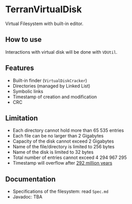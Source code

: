 # TerranVirtualDisk

Virtual Filesystem with built-in editor.

## How to use

Interactions with virtual disk will be done with ```VDUtil```.

## Features

- Built-in finder (```VirtualDiskCracker```)
- Directories (managed by Linked List)
- Symbolic links
- Timestamp of creation and modification
- CRC

## Limitation

- Each directory cannot hold more than 65 535 entries
- Each file can be no larger than 2 Gigabytes
- Capacity of the disk cannot exceed 2 Gigabytes
- Name of the file/directory is limited to 256 bytes
- Name of the disk is limited to 32 bytes
- Total number of entries cannot exceed 4 294 967 295
- Timestamp will overflow after [292 million years](https://www.wolframalpha.com/input/?i=(2%5E63+%2F+1000)+seconds+from+unix+epoch)

## Documentation

- Specifications of the filesystem: read ```Spec.md```
- Javadoc: TBA
